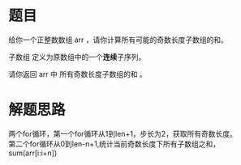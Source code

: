 # 题目
给你一个正整数数组 arr ，请你计算所有可能的奇数长度子数组的和。  

子数组 定义为原数组中的一个**连续**子序列。  

请你返回 arr 中 所有奇数长度子数组的和 。

# 解题思路

两个for循环，第一个for循环从1到len+1，步长为2，获取所有奇数长度。  
第二个for循环从0到len-n+1,统计当前奇数长度下所有子数组之和，sum(arr[i:i+n])
